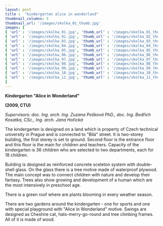 ```yaml
---
layout: post
title :  "kindergarten alice in wonderland"
thumbnail_columns: 5
thumbnail_url: '/images/skolka_01_thumb.jpg'
images: [
{ 'url' : '/images/skolka_01.jpg', 'thumb_url' : '/images/skolka_01_thumb.jpg', 'title' : 'transparent kindergarten for university purposes - view from the garden' },
{ 'url' : '/images/skolka_02.jpg', 'thumb_url' : '/images/skolka_02_thumb.jpg', 'title' : 'transparent kindergarten for university purposes - view from the street' },
{ 'url' : '/images/skolka_03.jpg', 'thumb_url' : '/images/skolka_03_thumb.jpg', 'title' : 'transparent kindergarten for university purposes - view from the garden' },
{ 'url' : '/images/skolka_04.jpg', 'thumb_url' : '/images/skolka_04_thumb.jpg', 'title' : 'transparent kindergarten for university purposes at night' },
{ 'url' : '/images/skolka_05.jpg', 'thumb_url' : '/images/skolka_05_thumb.jpg', 'title' : 'transparent kindergarten for university purposes - interior of the classroom' },
{ 'url' : '/images/skolka_06.jpg', 'thumb_url' : '/images/skolka_06_thumb.jpg', 'title' : 'transparent kindergarten for university purposes - interior of the multipurpose hall' },
{ 'url' : '/images/skolka_07.jpg', 'thumb_url' : '/images/skolka_07_thumb.jpg', 'title' : 'location' },
{ 'url' : '/images/skolka_08.jpg', 'thumb_url' : '/images/skolka_08_thumb.jpg', 'title' : 'first subterranean floor plan' },
{ 'url' : '/images/skolka_09.jpg', 'thumb_url' : '/images/skolka_09_thumb.jpg', 'title' : 'entrance floor plan' },
{ 'url' : '/images/skolka_10.jpg', 'thumb_url' : '/images/skolka_10_thumb.jpg', 'title' : 'section A-A' },
{ 'url' : '/images/skolka_11.jpg', 'thumb_url' : '/images/skolka_11_thumb.jpg', 'title' : 'section B-B' },
]
---
```


<p><b>Kindergarten "Alice in Wonderland"</b></p>

<p><b>(2009, CTU)</b></p>

<p><i>Supervisors: doc. Ing. arch. Ing. Zuzana Pešková PhD., doc. Ing. Bedřich Kosatka, CSc., Ing. arch. Jana Hořická </i></p>

<p>The kindergarten is designed on a land which is property of Czech technical university in Prague and is connected to "Bílá" street. It is two-storey building, the first storey is set to ground. Second floor is the entrance floor and this floor is the main for children and teachers. Capacity of the kindergarten is 36 children who are selected to two departments, each for 18 children.</p>

<p>Building is designed as reinforced concrete sceleton system with double-shell glass. On the glass there is a tree motive made of waterproof plywood.
The main concept was to connect children with nature and develop their fantasy. Trees also show growing and development of a human which are the most intensively in preschool age.</p>

<p>There is a green roof where are plants blooming in every weather season.</p>

<p>There are two gardens around the kindergarten - one for sports and one with special playground with "Alice in Wonderland" motive. Swings are designed as Cheshire cat, hats-merry-go-round and tree climbing frames. All of it is made of wood.</p>

